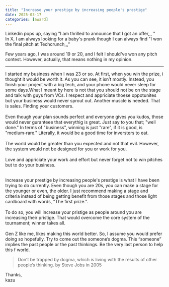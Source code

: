 ```yaml
---
title: "Increase your prestige by increasing people's prestige"
date: 2025-03-17
categories: [award]
---
```


Linkedin pops up, saying "I am thrilled to announce that I got an offer,,, "<br>
In X, I am always looking for a baby's prank though I can always find "I won the final pitch at Techcrunch,,,"<br>

Few years ago, I was around 19 or 20, and I felt I should've won any pitch contest. However, actually, that means nothing in my opinion. <br>

---
I started my business when I was 23 or so. At first, when you win the prize, i thought it would be worth it. As you can see, it isn’t mostly. Instead, you finish your project with a big tech, and your phone would never sleep for some days.What I meant by here is not that you should not be on the stage and talk with guys from VCs. I respect and appriciate thoese oppotunites but your business would never sprout out. Another muscle is needed. That is sales. Finding your customers.
<br>
<br>
Even though your plan sounds perfect and everyone gives you kudos, those would never guranteee that everythig is great. Just say to you that; "well done." In terms of "business", winning is just "rare", if it is good, is "medium-rare." Literally, it would be a good time for inversters to eat.
<br>
<br>
The world would be greater than you expected and not that evil. However, the system would not be designed for you or work for you. <br>
<br>
Love and appriciate your work and effort but never forget not to win pitches but to do your business.
<br>


<br>
Increase your prestige by increasing people's prestige is what I have been trying to do currently. Even though you are 20s, you can make a stage for the younger or even, the older. I just recommend making a stage and criteria instead of being getting benefit from those stages and those light cardboard with words, "The first prize.".
<br>
<br>
To do so, you will increase your pristige as people around you are increasing their pristige. That would overcome the core system of the tournament; winner takes all.
<br>
<br>
Gen Z like me, likes making this world better. So, I assume you would prefer doing so hopefully. Try to come out the someone’s dogma. This “someone” implies the past people or the past thinkings. Be the very last person to help this f world.

>Don’t be trapped by dogma, which is living with the results of other people’s thinking.  by Steve Jobs in 2005

Thanks, <br>
kazu
